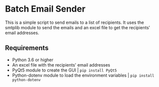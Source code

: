 # Batch Email Sender

This is a simple script to send emails to a list of recipients. It uses the smtplib module to send the emails and an excel file to get the recipients' email addresses.

## Requirements

- Python 3.6 or higher
- An excel file with the recipients' email addresses
- PyQt5 module to create the GUI | `pip install PyQt5`
- Python-dotenv module to load the environment variables | `pip install python-dotenv`
